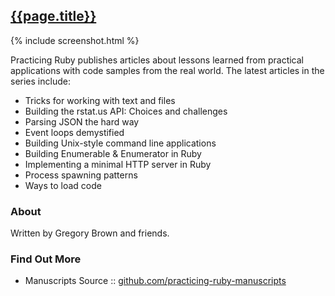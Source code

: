 
<!--
layout:     link
title:      "Practicing Ruby - Delightful lessons for dedicated programmers"
date:       2015-01-24 17:17
screenshot: screenshot-practicing-ruby-320x240.png
link_url:   https://practicingruby.com
 -->


## [{{page.title}}]({{page.link_url}})

{% include screenshot.html %}

Practicing Ruby publishes articles
about lessons learned from
practical applications 
with code samples from the real world.
The latest articles in the series include:

- Tricks for working with text and files
- Building the rstat.us API: Choices and challenges
- Parsing JSON the hard way
- Event loops demystified
- Building Unix-style command line applications
- Building Enumerable & Enumerator in Ruby
- Implementing a minimal HTTP server in Ruby
- Process spawning patterns
- Ways to load code


### About

Written by Gregory Brown and friends.

### Find Out More

- Manuscripts Source :: [github.com/practicing-ruby-manuscripts](https://github.com/elm-city-craftworks/practicing-ruby-manuscripts)

